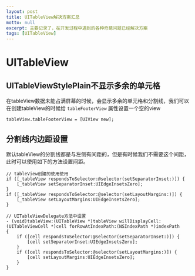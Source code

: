 ```yaml
---
layout: post
title: UITableView解决方案汇总
motto: null
excerpt: 主要记录了，在开发过程中遇到的各种奇葩问题已经解决方案
tags: [UITableView]
---
```


<!-- * TOC
{:toc} -->

# UITableView  

## UITableViewStylePlain不显示多余的单元格  

在tableView数据未能占满屏幕的时候，会显示多余的单元格和分割线，我们可以在创建tableView的时候给 `tableFooterView` 属性设置一个空的view

```objc
tableView.tableFooterView = [UIView new];
```

## 分割线内边距设置  

默认tableView的分割线都是与左侧有间距的，但是有时候我们不需要这个间距，此时可以使用如下的方法设置间距。  

```objc
// tableView创建的使用使用
if ([_tableView respondsToSelector:@selector(setSeparatorInset:)]) {
    [_tableView setSeparatorInset:UIEdgeInsetsZero];
}
if ([_tableView respondsToSelector:@selector(setLayoutMargins:)]) {
    [_tableView setLayoutMargins:UIEdgeInsetsZero];
}

// UITableViewDelegate方法中设置
- (void)tableView:(UITableView *)tableView willDisplayCell:(UITableViewCell *)cell forRowAtIndexPath:(NSIndexPath *)indexPath
{
    if ([cell respondsToSelector:@selector(setSeparatorInset:)]) {
        [cell setSeparatorInset:UIEdgeInsetsZero];
    }
    if ([cell respondsToSelector:@selector(setLayoutMargins:)]) {
        [cell setLayoutMargins:UIEdgeInsetsZero];
    }
}
```
